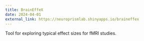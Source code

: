```yaml
---
title: BrainEffeX
date: 2024-04-01
external_link: https://neuroprismlab.shinyapps.io/braineffex
---
```


Tool for exploring typical effect sizes for fMRI studies.

<!--more-->
